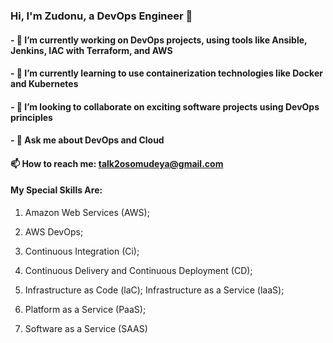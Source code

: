 ### Hi, I'm Zudonu, a DevOps Engineer 👋

#### - 🔭 I’m currently working on DevOps projects, using tools like Ansible, Jenkins, IAC with Terraform, and AWS
#### - 🌱 I’m currently learning to use containerization technologies like Docker and Kubernetes
#### - 👯 I’m looking to collaborate on exciting software projects using DevOps principles
#### - 💬 Ask me about DevOps and Cloud
#### 📫 How to reach me: talk2osomudeya@gmail.com



#### My Special Skills Are:

1. Amazon Web Services (AWS); 

2. AWS DevOps; 

3. Continuous Integration (Ci); 

4. Continuous Delivery and Continuous Deployment (CD); 

5. Infrastructure as Code (laC); Infrastructure as a Service (laaS); 

6. Platform as a Service (PaaS); 

7. Software as a Service (SAAS)
